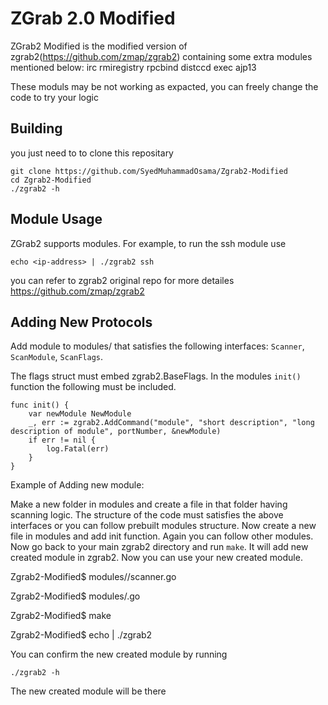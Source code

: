 ZGrab 2.0 Modified
==================

ZGrab2 Modified is the modified version of zgrab2(https://github.com/zmap/zgrab2) containing some extra modules mentioned below:
irc
rmiregistry
rpcbind
distccd
exec
ajp13

These moduls may be not working as expacted, you can freely change the code to try your logic


## Building

you just need to to clone this repositary


```
git clone https://github.com/SyedMuhammadOsama/Zgrab2-Modified
cd Zgrab2-Modified
./zgrab2 -h
```

## Module Usage 

ZGrab2 supports modules. For example, to run the ssh module use

```
echo <ip-address> | ./zgrab2 ssh
```
you can refer to zgrab2 original repo for more detailes https://github.com/zmap/zgrab2

## Adding New Protocols 

Add module to modules/ that satisfies the following interfaces: `Scanner`, `ScanModule`, `ScanFlags`.

The flags struct must embed zgrab2.BaseFlags. In the modules `init()` function the following must be included. 

```
func init() {
    var newModule NewModule
    _, err := zgrab2.AddCommand("module", "short description", "long description of module", portNumber, &newModule)
    if err != nil {
        log.Fatal(err)
    }
}
```
Example of Adding new module:

Make a new folder in modules and create a file in that folder having scanning logic.
The structure of the code must satisfies the above interfaces or you can follow prebuilt modules structure.
Now create a new file in modules and add init function. Again you can follow other modules.
Now go back to your main zgrab2 directory and run ``` make ```.
It will add new created module in zgrab2.
Now you can use your new created module.

Zgrab2-Modified$ modules/<new-module>/scanner.go

Zgrab2-Modified$ modules/<new-module>.go

Zgrab2-Modified$ make 

Zgrab2-Modified$ echo <ip-address> | ./zgrab2 <new-module>

You can confirm the new created module by running 
```
./zgrab2 -h
```
The new created module will be there 



